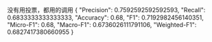 没有用投票，都用的调用
{
    "Precision": 0.7592592592592593,
    "Recall": 0.6833333333333333,
    "Accuracy": 0.68,
    "F1": 0.7192982456140351,
    "Micro-F1": 0.68,
    "Macro-F1": 0.6736026111791106,
    "Weighted-F1": 0.6827417380660955
}

